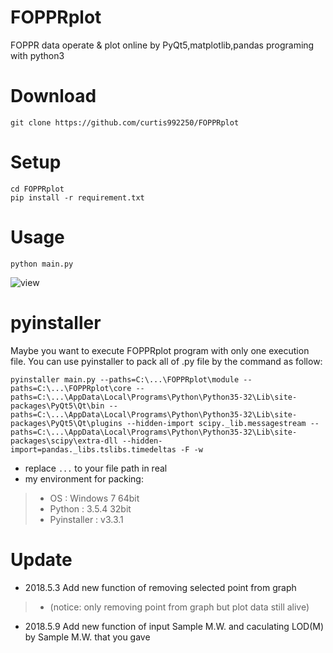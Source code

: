 # FOPPRplot
FOPPR data operate &amp; plot online by PyQt5,matplotlib,pandas programing with python3

# Download
`git clone https://github.com/curtis992250/FOPPRplot`

# Setup
```command
cd FOPPRplot
pip install -r requirement.txt
```

# Usage
`python main.py`

![view](https://i.imgur.com/lFvg9yG.png)

# pyinstaller 
Maybe you want to execute FOPPRplot program with only one execution file. You can use pyinstaller to pack all of .py file by the command as follow:
```command
pyinstaller main.py --paths=C:\...\FOPPRplot\module --paths=C:\...\FOPPRplot\core --paths=C:\...\AppData\Local\Programs\Python\Python35-32\Lib\site-packages\PyQt5\Qt\bin --paths=C:\...\AppData\Local\Programs\Python\Python35-32\Lib\site-packages\PyQt5\Qt\plugins --hidden-import scipy._lib.messagestream --paths=C:\...\AppData\Local\Programs\Python\Python35-32\Lib\site-packages\scipy\extra-dll --hidden-import=pandas._libs.tslibs.timedeltas -F -w
```
*  replace `...` to your file path in real
*  my environment for packing:
> * OS : Windows 7 64bit
> * Python : 3.5.4 32bit
> * Pyinstaller : v3.3.1

# Update
* 2018.5.3 Add new function of removing selected point from graph
> * (notice: only removing point from graph but plot data still alive)

* 2018.5.9 Add new function of input Sample M.W. and caculating LOD(M) by Sample M.W. that you gave
